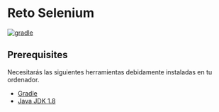 # Reto Selenium
[![gradle](https://img.shields.io/badge/gradle-v6.8.X-yellow.svg)](https://gradle.org/install/)

## Prerequisites

Necesitarás las siguientes herramientas debidamente instaladas en tu ordenador.

* [Gradle](https://gradle.org)
* [Java JDK 1.8](https://www.oracle.com/java/technologies/downloads/)
